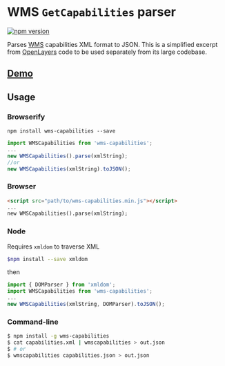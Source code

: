 # WMS `GetCapabilities` parser
[![npm version](https://badge.fury.io/js/wms-capabilities.svg)](http://badge.fury.io/js/wms-capabilities)

Parses [WMS](http://en.wikipedia.org/wiki/Web_Map_Service) capabilities XML format to JSON. This is a simplified excerpt from [OpenLayers](https://github.com/openlayers/ol3) code to be used separately from its large codebase.

## [Demo](https://w8r.github.io/wms-capabilities)

## Usage

### Browserify
```
npm install wms-capabilities --save
```
```js
import WMSCapabilities from 'wms-capabilities';
...
new WMSCapabilities().parse(xmlString);
//or
new WMSCapabilities(xmlString).toJSON();
```
### Browser
```html
<script src="path/to/wms-capabilities.min.js"></script>
...
new WMSCapabilities().parse(xmlString);
```

### Node

Requires `xmldom` to traverse XML
```sh
$npm install --save xmldom
```
then
```js
import { DOMParser } from 'xmldom';
import WMSCapabilities from 'wms-capabilities';
...
new WMSCapabilities(xmlString, DOMParser).toJSON();
```

### Command-line

```sh
$ npm install -g wms-capabilities
$ cat capabilities.xml | wmscapabilities > out.json
$ # or
$ wmscapabilities capabilities.json > out.json
```
